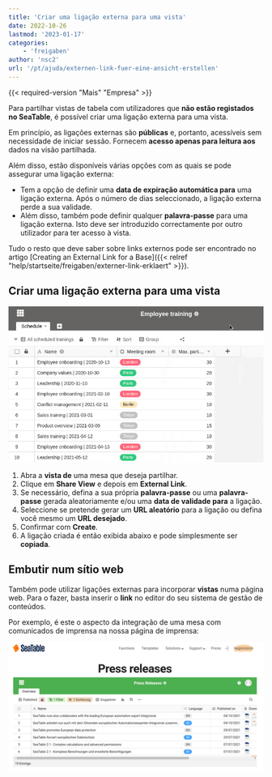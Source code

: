 ```yaml
---
title: 'Criar uma ligação externa para uma vista'
date: 2022-10-26
lastmod: '2023-01-17'
categories:
    - 'freigaben'
author: 'nsc2'
url: '/pt/ajuda/externen-link-fuer-eine-ansicht-erstellen'
---
```


{{< required-version "Mais" "Empresa" >}}

Para partilhar vistas de tabela com utilizadores que **não estão registados no SeaTable**, é possível criar uma ligação externa para uma vista.

Em princípio, as ligações externas são **públicas** e, portanto, acessíveis sem necessidade de iniciar sessão. Fornecem **acesso apenas para leitura aos** dados na visão partilhada.

Além disso, estão disponíveis várias opções com as quais se pode assegurar uma ligação externa:

- Tem a opção de definir uma **data de expiração automática para** uma ligação externa. Após o número de dias seleccionado, a ligação externa perde a sua validade.
- Além disso, também pode definir qualquer **palavra-passe** para uma ligação externa. Isto deve ser introduzido correctamente por outro utilizador para ter acesso à vista.

Tudo o resto que deve saber sobre links externos pode ser encontrado no artigo [Creating an External Link for a Base]({{< relref "help/startseite/freigaben/externer-link-erklaert" >}}).

## Criar uma ligação externa para uma vista

![Criar uma ligação externa para uma vista em SeaTable](images/create-an-external-link-for-a-view-2.gif)

1. Abra a **vista de** uma mesa que deseja partilhar.
2. Clique em **Share View** e depois em **External Link**.
3. Se necessário, defina a sua própria **palavra-passe** ou uma **palavra-passe** gerada aleatoriamente e/ou uma **data de validade para** a ligação.
4. Seleccione se pretende gerar um **URL aleatório** para a ligação ou defina você mesmo um **URL desejado**.
5. Confirmar com **Create**.
6. A ligação criada é então exibida abaixo e pode simplesmente ser **copiada**.

## Embutir num sítio web

Também pode utilizar ligações externas para incorporar **vistas** numa página web. Para o fazer, basta inserir o **link** no editor do seu sistema de gestão de conteúdos.

Por exemplo, é este o aspecto da integração de uma mesa com comunicados de imprensa na nossa página de imprensa:

![Incorporação de vistas externas num website.](images/image-1666823263581.png)

